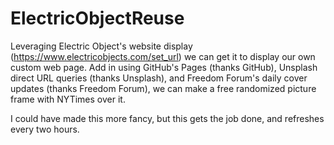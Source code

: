 # ElectricObjectReuse
Leveraging Electric Object's website display (https://www.electricobjects.com/set_url) we can get it to display our own custom web page. Add in using GitHub's Pages (thanks GitHub), Unsplash direct URL queries (thanks Unsplash), and Freedom Forum's daily cover updates (thanks Freedom Forum), we can make a free randomized picture frame with NYTimes over it.

I could have made this more fancy, but this gets the job done, and refreshes every two hours.
